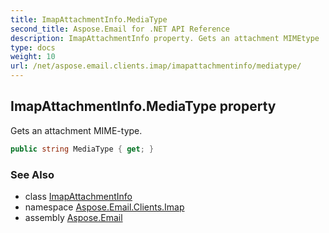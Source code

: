 ```yaml
---
title: ImapAttachmentInfo.MediaType
second_title: Aspose.Email for .NET API Reference
description: ImapAttachmentInfo property. Gets an attachment MIMEtype
type: docs
weight: 10
url: /net/aspose.email.clients.imap/imapattachmentinfo/mediatype/
---
```

## ImapAttachmentInfo.MediaType property

Gets an attachment MIME-type.

```csharp
public string MediaType { get; }
```

### See Also

* class [ImapAttachmentInfo](../)
* namespace [Aspose.Email.Clients.Imap](../../imapattachmentinfo/)
* assembly [Aspose.Email](../../../)


